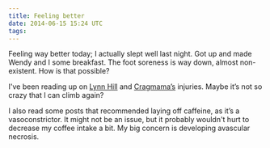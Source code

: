 ```yaml
---
title: Feeling better
date: 2014-06-15 15:24 UTC
tags:
---
```


Feeling way better today; I actually slept well last night. Got up and made Wendy and I some breakfast.
The foot soreness is way down, almost non-existent. How is that possible?

I've been reading up on [Lynn Hill](http://adventuresportsjournal.com/biking/legends#lynnHill) and [Cragmama’s](http://cragmama.com/2012/02/tales-of-a-broken-talus-update-1/) injuries. Maybe it’s not so crazy that I can climb again?

I also read some posts that recommended laying off caffeine, as it’s a vasoconstrictor. It might not be an issue, but it probably wouldn't hurt to decrease my coffee intake a bit. My big concern is developing avascular necrosis.
